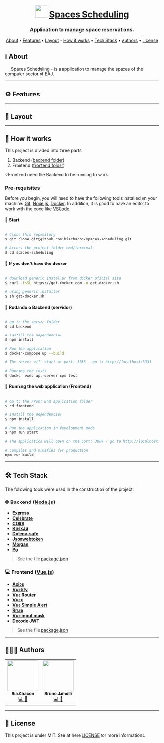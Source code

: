 <h1 align="center" style="color:#0091EA; font-weight:bold;">
     <img 
    src="https://user-images.githubusercontent.com/42190754/102017043-2a7efa80-3d43-11eb-804d-e8cef0bdb7cc.png"
    float="center"
    width="40" height="40"
    /> 
  <a href="#"> Spaces Scheduling </a>
</h1>

<h3 align="center">
Application to manage space reservations.
</h3>

<p align="center">
 <a href="#about">About</a> •
 <a href="#features">Features</a> •
 <a href="#layout">Layout</a> •
 <a href="#how-it-works">How it works</a> •
 <a href="#tech-stack">Tech Stack</a> •
 <a href="#author">Authors</a> •
 <a href="#user-content-license">License</a>

</p>

## ℹ️ About
<img 
    src="https://user-images.githubusercontent.com/42190754/102017043-2a7efa80-3d43-11eb-804d-e8cef0bdb7cc.png"
    float="center"
    width="15" height="15"
    />
Spaces Scheduling - is a application to manage the spaces of the computer sector of EAJ.

---

## ⚙️ Features

<!-- - [x] 
   - [x] 
   - [x] 
   - [x] 
   - [x]
- [x] 
   - [x]
   - [x] -->

---
## 🎨 Layout

---
## 🚀 How it works

This project is divided into three parts:
1. Backend ([backend folder](https://github.com/BiaChacon/spaces-scheduling/tree/master/backend))
2. Frontend ([frontend folder](https://github.com/BiaChacon/spaces-scheduling/tree/master/frontend))

💡Frontend need the Backend to be running to work.

### Pre-requisites
Before you begin, you will need to have the following tools installed on your machine: [Git](https://git-scm.com), [Node.js](https://nodejs.org/en/), [Docker](https://www.docker.com/). In addition, it is good to have an editor to work with the code like [VSCode](https://code.visualstudio.com/).

#### 🏁 Start
```bash

# Clone this repository
$ git clone git@github.com:biachacon/spaces-scheduling.git

# Access the project folder cmd/terminal
$ cd spaces-scheduling

```
#### 🐳 If you don't have the docker
```bash

# download generic installer from docker oficial site
$ curl -fsSL https://get.docker.com -o get-docker.sh

# using generic installer
$ sh get-docker.sh

```

#### 🎲 Rodando o Backend (servidor)

```bash

# go to the server folder
$ cd backend

# install the dependencies
$ npm install

# Run the application
$ docker-compose up --build

# The server will start at port: 3333 - go to http://localhost:3333

# Running the tests
$ docker exec api-server npm test

```

#### 🧭 Running the web application (Frontend)

```bash

# Go to the Front End application folder
$ cd frontend

# Install the dependencies
$ npm install

# Run the application in development mode
$ npm run start

# The application will open on the port: 3000 - go to http://localhost:3000

# Compiles and minifies for production
npm run build

```

---
## 🛠 Tech Stack

The following tools were used in the construction of the project:

### 🌐 **Backend** ([Node.js](https://nodejs.org/en/))
- **[Express](https://expressjs.com/)**
- **[Celebrate](https://github.com/arb/celebrate)**
- **[CORS](https://expressjs.com/en/resources/middleware/cors.html)**
- **[KnexJS](http://knexjs.org/)**
- **[Dotenv-safe](https://www.npmjs.com/package/dotenv-safe)**
- **[Jsonwebtoken](https://github.com/auth0/node-jsonwebtoken)**
- **[Morgan](https://github.com/expressjs/morgan)**
- **[Pg](https://github.com/brianc/node-postgres)**

> See the file  [package.json](https://github.com/BiaChacon/spaces-scheduling/blob/master/backend/package.json)

### 💻 **Frontend** ([Vue.js](https://vuejs.org/))
- **[Axios](https://github.com/axios/axios)**
- **[Vuetify](https://vuetifyjs.com/en/)**
- **[Vue Router](https://router.vuejs.org/)**
- **[Vuex](https://vuex.vuejs.org/)**
- **[Vue Simple Alert](https://github.com/constkhi/vue-simple-alert)**
- **[Rrule](https://github.com/jakubroztocil/rrule)**
- **[Vue input mask](https://github.com/probil/v-mask)**
- **[Decode JWT](https://github.com/auth0/jwt-decode)**

> See the file  [package.json](https://github.com/BiaChacon/spaces-scheduling/blob/master/frontend/package.json)

---

## 👩🏽‍💻 Authors
<table>
  <tr>
    <td align="center"><a href="https://github.com/biachacon"><img src="https://avatars1.githubusercontent.com/u/42190754?s=460&u=a5cbe42a4868b2bac9615226044b9cec15cee418&v=4" width="100px;" alt=""/><br /><sub><b>Bia Chacon</b></sub></a><br /><a href="https://github.com/BiaChacon/spaces-scheduling" title="Code">💻 🎨</a></td>
    <td align="center"><a href="https://github.com/brunojamelli"><img src="https://avatars0.githubusercontent.com/u/21262825?s=400&u=8d99e00b964f6e0eb0684b34b9094a6c6163b65e&v=4" width="100px;" alt=""/><br /><sub><b>Bruno Jamelli</b></sub></a><br /><a href="https://github.com/BiaChacon/spaces-scheduling" title="Code">💻 🎨</a></td>
  <tr>
</table>

---

## 📝 License
This project is under MIT. See at here [LICENSE](https://github.com/BiaChacon/spaces-scheduling/blob/master/LICENSE) for more informations.